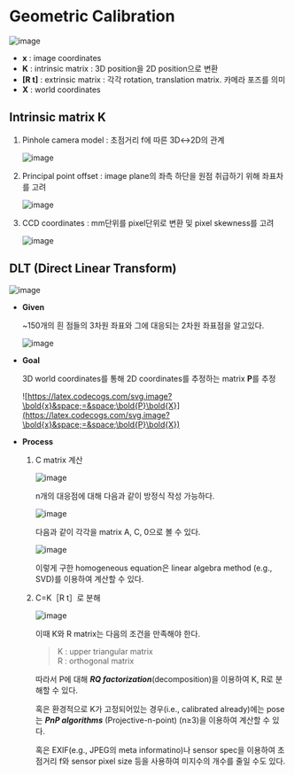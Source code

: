 # Geometric Calibration

![image](https://user-images.githubusercontent.com/81455416/146943624-05c075d6-f965-41c8-9cb4-5282a531e417.png)

- **x** : image coordinates
- **K** : intrinsic matrix : 3D position을 2D position으로 변환
- **[R t]** : extrinsic matrix : 각각 rotation, translation matrix. 카메라 포즈를 의미
- **X** : world coordinates



## Intrinsic matrix **K**

1. Pinhole camera model : 초점거리 f에 따른 3D↔2D의 관계
    
    ![image](https://user-images.githubusercontent.com/81455416/146943669-c76dc96a-2460-424f-a223-499ca95be3b6.png)
    
2. Principal point offset : image plane의 좌측 하단을 원점 취급하기 위해 좌표차를 고려
    
    ![image](https://user-images.githubusercontent.com/81455416/146943708-1302222e-d7b4-408d-9975-45670eecb867.png)
    
3. CCD coordinates : mm단위를 pixel단위로 변환 및 pixel skewness를 고려
    
    ![image](https://user-images.githubusercontent.com/81455416/146943729-dff8e1f7-4db4-48db-a1c3-9e2568070dd0.png)
    



## DLT (Direct Linear Transform)

![image](https://user-images.githubusercontent.com/81455416/146943444-38122d38-5c0b-43a0-968c-b80815279894.png)

- **Given**
    
    ~150개의 흰 점들의 3차원 좌표와 그에 대응되는 2차원 좌표점을 알고있다.
    
    ![image](https://user-images.githubusercontent.com/81455416/146943512-f6dd0057-0694-43b8-a295-6e63115e0324.png)
    

- **Goal**
    
    3D world coordinates를 통해 2D coordinates를 추정하는 matrix **P**를 추정
    
    ![https://latex.codecogs.com/svg.image?\bold{x}&space;=&space;\bold{P}\bold{X}](https://latex.codecogs.com/svg.image?\bold{x}&space;=&space;\bold{P}\bold{X})
    

- **Process**
    
    1. C matrix 계산
    
       ![image](https://user-images.githubusercontent.com/81455416/146943787-d36605e1-77f8-47d3-9a62-661c71a8adb8.png)
       
       n개의 대응점에 대해 다음과 같이 방정식 작성 가능하다.
       
       ![image](https://user-images.githubusercontent.com/81455416/146943901-0c9fec44-d711-4a1b-82cb-abd25a5afe77.png)
       
       다음과 같이 각각을 matrix A, C, 0으로 볼 수 있다.
       
       ![image](https://user-images.githubusercontent.com/81455416/146944114-d84747ed-e620-43e5-a0b3-a1633e34b07e.png)
       
       이렇게 구한 homogeneous equation은 linear algebra method (e.g., SVD)를 이용하여 계산할 수 있다.
    
    2. C=K［R t］로 분해
       
       ![image](https://user-images.githubusercontent.com/81455416/146944344-92430daf-72ee-47ba-83ed-b015f149b5c7.png)
       
       이때 K와 R matrix는 다음의 조건을 만족해야 한다.
      
       > K : upper triangular matrix <br>
       > R : orthogonal matrix

       따라서 P에 대해 ***RQ factorization***(decomposition)을 이용하여 K, R로 분해할 수 있다.
       
       혹은 환경적으로 K가 고정되어있는 경우(i.e., calibrated already)에는 pose는  ***PnP algorithms*** (Projective-n-point) (n≥3)을 이용하여 계산할 수 있다.
       
       혹은 EXIF(e.g., JPEG의 meta informatino)나 sensor spec을 이용하여 초점거리 f와 sensor pixel size 등을 사용하여 미지수의 개수를 줄일 수도 있다.
